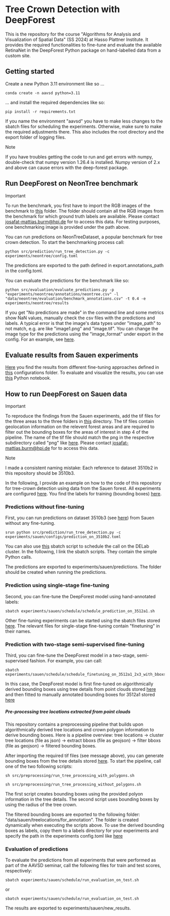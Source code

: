 # Tree Crown Detection with DeepForest

This is the repository for the course "Algorithms for Analysis and Visualization of Spatial Data" (SS 2024) at Hasso Plattner Institute. It provides the required functionalities to fine-tune and evaluate the available RetinaNet in the DeepForest Python package on hand-labelled data from a custom site.

## Getting started

Create a new Python 3.11 environment like so ...
```
conda create -n aavsd python=3.11
```
... and install the required dependencies like so:
```
pip install -r requirements.txt
```

If you name the environment "aavsd" you have to make less changes to the sbatch files for scheduling the experiments. Otherwise, make sure to make the required adjustments there. This also includes the root directory and the export folder of logging files.

> [!NOTE]  
> If you have troubles getting the code to run and get errors with numpy, double-check that numpy version 1.26.4 is installed. Numpy version of 2.x and above can cause errors with the deep-forest package.

## Run DeepForest on NeonTree benchmark

> [!IMPORTANT]  
> To run the benchmark, you first have to import the RGB images of the benchmark to [this](data/neontree/evaluation/RGB_with_annotations) folder. The folder should contain all the RGB images from the benchmark for which ground truth labels are available. Please contact josafat-mattias.burm@hpi.de for to access this data. For testing purposes, one benchmarking image is provided under the path above.

You can run predictions on NeonTreeDataset, a popular benchmark for tree crown detection. To start the benchmarking process call:
```
python src/prediction/run_tree_detection.py -c experiments/neontree/config.toml
```
The predictions are exported to the path defined in export.annotations_path in the config.toml.

You can evaluate the predictions for the benchmark like so:
```
python src/evaluation/evaluate_predictions.py -p "experiments/neontree/annotations/neontree.csv" -l "data/neontree/evaluation/benchmark_annotations.csv" -t 0.4 -e experiments/neontree/results
```

If you get "No predictions are made" in the command line and some metrics show NaN values, manually check the csv files with the predictions and labels. A typical error is that the image's data types under "image_path" to not match, e.g. are like "image1.png" and "image.tif". You can change the image type for the predictions using the "image_format" under export in the config. For an example, see [here](experiments/neontree/config.toml).

## Evaluate results from Sauen experiments

[Here](experiments/sauen/results) you find the results from different fine-tuning approaches defined in [this](experiments/sauen/configs) configurations folder. To evaluate and visualize the results, you can use [this](experiments/sauen/evaluation/evaluation.ipynb) Python notebook.

## How to run DeepForest on Sauen data

> [!IMPORTANT]  
>  To reproduce the findings from the Sauen experiments, add the tif files for the three areas to the three folders in [this](data/sauen/tiles) directory. The tif files contain geolocation information on the relevent forest areas and are required to filter out the bounding boxes for the areas of interest in step 4 of the pipeline. The name of the tif file should match the png in the respective subdirectory called "png" like [here](data/sauen/tiles/120m_1140px_3510b2/png). Please contact josafat-mattias.burm@hpi.de for to access this data.

> [!NOTE]  
> I made a consistent naming mistake: Each reference to dataset 3510b2 in this repository should be 3510b3.

In the following, I provide an example on how to the code of this repository for tree-crown detection using data from the Sauen forest. All experiments are configured [here](experiments/sauen/configs). You find the labels for training (bounding boxes) [here](experiments/sauen/labels). 

### Predictions without fine-tuning

First, you can run predictions on dataset 3510b3 (see [here](experiments/sauen/labels/edited_annotations_120m_1140px_3510b2)) from Sauen without any fine-tuning.
```
srun python src/prediction/run_tree_detection.py -c experiments/sauen/configs/prediction_on_3510b2.toml
```

You can also use [this](experiments/sauen/schedule/schedule_prediction_on_3510b2.sh) sbatch script to schedule the call on the DELab cluster. In the following, I link the sbatch scripts. They contain the simple Python calls.

The predictions are exported to experiments/sauen/predictions. The folder should be created when running the predictions.

### Prediction using single-stage fine-tuning

Second, you can fine-tune the DeepForest model using hand-annotated labels:
```
sbatch experiments/sauen/schedule/schedule_prediction_on_3512a1.sh
```

Other fine-tuning experiments can be started using the sbatch files stored [here](experiments/sauen/schedule). The relevant files for single-stage fine-tuning contain "finetuning" in their names.

### Prediction with two-stage semi-supervised fine-tuning

Third, you can fine-tune the DeepForest model in a two-stage, semi-supervised fashion. For example, you can call:

```
sbatch experiments/sauen/schedule/schedule_finetuning_on_3512a1_2x3_with_bboxs_from_polygons.sh
```

In this case, the DeepForest model is first fine-tuned on algorithmically derived bounding boxes using tree details from point clouds stored [here](experiments/sauen/labels/computed_annotations_from_polygons_120m_1240px_3512a1_2x3) and then fitted to manually annotated bounding boxes for 3512a1 stored [here](experiments/sauen/labels/edited_annotations_120m_1240px_3512a1)

##### Pre-processing tree locations extracted from point clouds

This repository contains a preprocessing pipeline that builds upon algorithmically derived tree locations and crown polygon information to derive bounding boxes. Here is a pipeline overview: tree locations -> cluster tree locations (file as json) -> extract bboxs (file as geojson) -> filter bboxs (file as geojson) -> filtered bounding boxes.

After importing the required tif files (see message above), you can generate bounding boxes from the tree details stored [here](data/sauen/treelocations). To start the pipeline, call one of the two following scripts:

```
sh src/preprocessing/run_tree_processing_with_polygons.sh
```
```
sh src/preprocessing/run_tree_processing_without_polygons.sh
```
The first script creates bounding boxes using the provided polyon information in the tree details. The second script uses bounding boxes by using the radius of the tree crown.

The filtered bounding boxes are exported to the following folder: "data/sauen/treelocations/for_annotation". The folder is created dynamically when executing the scripts above. To use the derived bounding boxes as labels, copy them to a labels directory for your experiments and specify the path in the experiments config.toml like [here](experiments/sauen/configs/semisupervised_finetuning_with_bboxs_from_polygons.toml)

### Evaluation of predictions

To evaluate the predictions from all experiments that were performed as part of the AAVSD seminar, call the following files for train and test scores, respectively:
```
sbatch experiments/sauen/schedule/run_evaluation_on_test.sh
```
or
```
sbatch experiments/sauen/schedule/run_evaluation_on_test.sh
```
The results are exported to experiments/sauen/new_results.